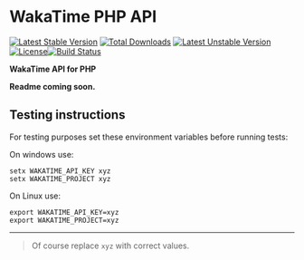 # WakaTime PHP API

[![Latest Stable Version](https://poser.pugx.org/mabasic/wakatime-php-api/v/stable.svg)](https://packagist.org/packages/mabasic/wakatime-php-api) [![Total Downloads](https://poser.pugx.org/mabasic/wakatime-php-api/downloads.svg)](https://packagist.org/packages/mabasic/wakatime-php-api) [![Latest Unstable Version](https://poser.pugx.org/mabasic/wakatime-php-api/v/unstable.svg)](https://packagist.org/packages/mabasic/wakatime-php-api) [![License](https://poser.pugx.org/mabasic/wakatime-php-api/license.svg)](https://packagist.org/packages/mabasic/wakatime-php-api)[![Build Status](https://travis-ci.org/mabasic/wakatime-php-api.svg)](https://travis-ci.org/mabasic/wakatime-php-api)

**WakaTime API for PHP**

**Readme coming soon.**

## Testing instructions

For testing purposes set these environment variables before running tests:

On windows use:

```
setx WAKATIME_API_KEY xyz
setx WAKATIME_PROJECT xyz
```

On Linux use:

```
export WAKATIME_API_KEY=xyz
export WAKATIME_PROJECT=xyz
```

---

> Of course replace `xyz` with correct values.